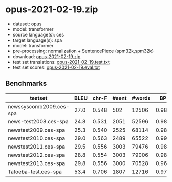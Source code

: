 # opus-2021-02-19.zip

* dataset: opus
* model: transformer
* source language(s): ces
* target language(s): spa
* model: transformer
* pre-processing: normalization + SentencePiece (spm32k,spm32k)
* download: [opus-2021-02-19.zip](https://object.pouta.csc.fi/Tatoeba-MT-models/ces-spa/opus-2021-02-19.zip)
* test set translations: [opus-2021-02-19.test.txt](https://object.pouta.csc.fi/Tatoeba-MT-models/ces-spa/opus-2021-02-19.test.txt)
* test set scores: [opus-2021-02-19.eval.txt](https://object.pouta.csc.fi/Tatoeba-MT-models/ces-spa/opus-2021-02-19.eval.txt)

## Benchmarks

| testset | BLEU  | chr-F | #sent | #words | BP |
|---------|-------|-------|-------|--------|----|
| newssyscomb2009.ces-spa 	| 27.0 	| 0.548 	| 502 	| 12506 	| 0.980 |
| news-test2008.ces-spa 	| 24.8 	| 0.531 	| 2051 	| 52596 	| 0.983 |
| newstest2009.ces-spa 	| 25.3 	| 0.540 	| 2525 	| 68114 	| 0.988 |
| newstest2010.ces-spa 	| 29.0 	| 0.563 	| 2489 	| 65522 	| 0.991 |
| newstest2011.ces-spa 	| 29.5 	| 0.556 	| 3003 	| 79476 	| 0.987 |
| newstest2012.ces-spa 	| 28.8 	| 0.554 	| 3003 	| 79006 	| 0.986 |
| newstest2013.ces-spa 	| 29.8 	| 0.556 	| 3000 	| 70528 	| 0.963 |
| Tatoeba-test.ces-spa 	| 53.4 	| 0.706 	| 1807 	| 12716 	| 0.971 |

